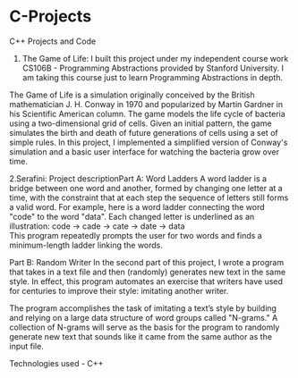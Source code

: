 # C-Projects
C++ Projects and Code
1. The Game of Life:
I built this project under my independent course work CS106B - Programming Abstractions provided by Stanford University. I am taking this course just to learn Programming Abstractions in depth. 

The Game of Life is a simulation originally conceived by the British mathematician J. H. Conway in 1970 and popularized by Martin Gardner in his Scientific American column. The game models the life cycle of bacteria using a two-dimensional grid of cells. Given an initial pattern, the game simulates the birth and death of future generations of cells using a set of simple rules. In this project, I implemented a simplified version of Conway's simulation and a basic user interface for watching the bacteria grow over time.


2.Serafini: 
Project descriptionPart A: Word Ladders
A word ladder is a bridge between one word and another, formed by changing one letter at a time,
with the constraint that at each step the sequence of letters still forms a valid word. For example,
here is a word ladder connecting the word "code" to the word "data". Each changed letter is
underlined as an illustration:
code → cade → cate → date → data	
This program repeatedly prompts the user for two words and finds a minimum-length ladder linking the words.

Part B: Random Writer
In the second part of this project, I wrote a program that takes in a text file and then (randomly) generates new text in the same style. In effect, this program automates an exercise that writers have used for centuries to improve their style: imitating another writer. 

The program accomplishes the task of imitating a text’s style by building and relying on a large
data structure of word groups called "N-grams." A collection of N-grams will serve as the basis for
the program to randomly generate new text that sounds like it came from the same author as the
input file.

Technologies used - C++

